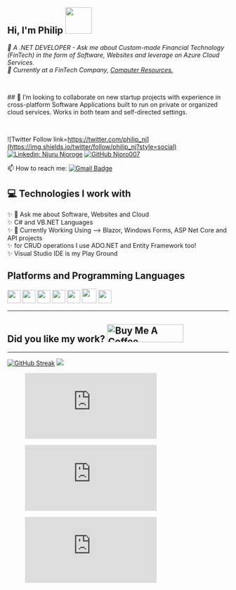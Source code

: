 <h2>Hi, I'm Philip <img src="https://media.giphy.com/media/WUlplcMpOCEmTGBtBW/giphy.gif" width="60"> </h2>

<p>
<em>
 🌱 A .NET DEVELOPER - Ask me about Custom-made Financial Technology (FinTech) in the form of Software, Websites and leverage on Azure Cloud Services.</a>
</em>
 <br/>
<em>🏢 Currently at a FinTech Company, <a href="https://www.computeresources.co.ke">Computer Resources.</a> 
</em>
</p>

<br/>

<p>
## 👯 I’m looking to collaborate on new startup projects with experience in cross-platform Software Applications built to run on private or organized cloud services. Works in both team and self-directed settings.
</p>

</br>

![Twitter Follow link=https://twitter.com/philip_nj](https://img.shields.io/twitter/follow/philip_nj?style=social) [![Linkedin: Njuru Njoroge](https://img.shields.io/badge/-njurunjoroge-blue?style=flat-square&logo=Linkedin&logoColor=white&link=https://www.linkedin.com/services/page/0002803185301ba038)](https://www.linkedin.com/services/page/0002803185301ba038) [![GitHub Njoro007](https://img.shields.io/github/followers/Njoro007?label=follow&style=social)](https://github.com/Njoro007)


📫 How to reach me: [![Gmail Badge](https://img.shields.io/badge/-njurunjoroge@gmail.com-c14438?style=flat-square&logo=Gmail&logoColor=white&link=mailto:njurunjoroge@gmail.com)](mailto:njurunjoroge@gmail.com)

##

## :computer: Technologies I work with
✨  💬 Ask me about Software, Websites and Cloud<br/>
✨  C# and VB.NET Languages  <br/>
✨  🔭 Currently Working Using --> Blazor, Windows Forms, ASP Net Core and API projects <br/>
✨  for CRUD operations I use ADO.NET and Entity Framework too!<br/>
✨  Visual Studio IDE is my Play Ground<br/>



## Platforms and Programming Languages

<img src = 'https://github.com/Njoro007/Njoro007/blob/master/SVG%20Images/azure-v2-svgrepo-com.svg' width='30'/> <img src = 'https://github.com/Njoro007/Njoro007/blob/master/SVG%20Images/visual-studio-svgrepo-com.svg' height='30'/>  <img src = 'https://github.com/Njoro007/Njoro007/blob/master/SVG%20Images/c-sharp-svgrepo-com%20(1).svg' width='30'/> <img src = 'https://github.com/Njoro007/Njoro007/blob/master/SVG%20Images/aspx-svgrepo-com.svg' width='30'/> <img src = 'https://github.com/Njoro007/Njoro007/blob/master/SVG%20Images/vbproj-svgrepo-com.svg' width='30'/> <img src = 'https://github.com/Njoro007/Njoro007/blob/master/SVG%20Images/windows-svgrepo-com.svg' width='33'/> <img src = 'https://github.com/MarikIshtar007/MarikIshtar007/blob/master/images/sql.svg' width='30'/> 
 
<hr/>



## Did you like my work? <a href="https://bmc.link/Njoro007" target="_blank"><img src="https://cdn.buymeacoffee.com/buttons/default-orange.png" alt="Buy Me A Coffee" height="41" width="174"></a>

<hr/>




[![GitHub Streak](https://streak-stats.demolab.com?user=Njuru007&theme=earth&border_radius=5)](https://git.io/streak-stats) <img src="https://github-readme-stats.vercel.app/api?username=Njuru007&show_icons=true&theme=dark"/>

<p float="left">
  

  
</p>


<!--START_SECTION:waka-->
<figure><embed src="https://wakatime.com/share/@96d68408-7022-4215-9fad-49e443748d7d/19a46b26-e019-493f-8619-b77ce3c808b1.svg"></embed></figure>

<figure><embed src="https://wakatime.com/share/@96d68408-7022-4215-9fad-49e443748d7d/9ceec231-36df-49e3-841d-4e714828f672.svg"></embed></figure>

<figure><embed src="https://wakatime.com/share/@96d68408-7022-4215-9fad-49e443748d7d/f48b8b1e-c8b1-4932-9b1b-9d2deb7e8e36.svg"></embed></figure>




<!--
**Njoro007/Njoro007** is a ✨ _special_ ✨ repository because its `README.md` (this file) appears on your GitHub profile.

Here are some ideas to get you started:

- 🔭 I’m currently working on ...
- 🌱 I’m currently learning ...
- 👯 I’m looking to collaborate on ...
- 🤔 I’m looking for help with ...
- 💬 Ask me about ...
- 📫 How to reach me: ...
- 😄 Pronouns: ...
- ⚡ Fun fact: ...
- 👋 ...
-->
